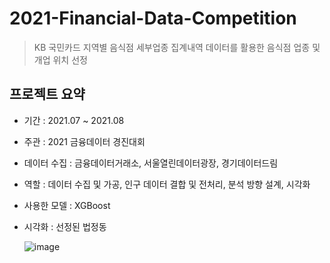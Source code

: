 # 2021-Financial-Data-Competition
> KB 국민카드 지역별 음식점 세부업종 집계내역 데이터를 활용한 음식점 업종 및 개업 위치 선정

## 프로젝트 요약
* 기간 : 2021.07 ~ 2021.08
* 주관 : 2021 금융데이터 경진대회
* 데이터 수집 : 금융데이터거래소, 서울열린데이터광장, 경기데이터드림
* 역할 : 데이터 수집 및 가공, 인구 데이터 결합 및 전처리, 분석 방향 설계, 시각화
* 사용한 모델 : XGBoost
* 시각화 : 선정된 법정동
  
  ![image](https://github.com/qw-4735/2021-Financial-Data-Competition/assets/78010864/bb1029ae-1849-445e-b455-1e4751523244)
 
